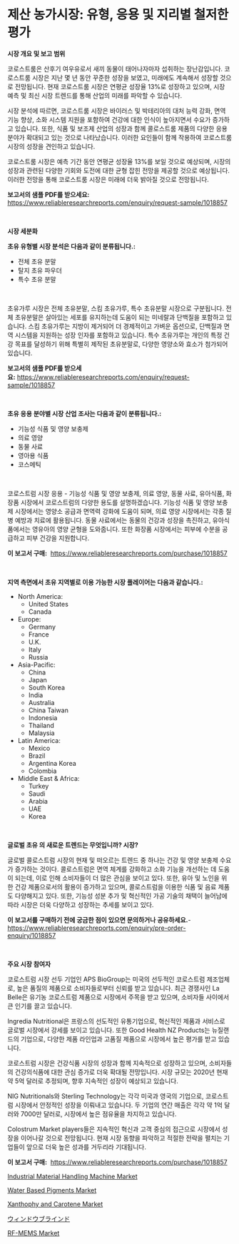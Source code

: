 <p><h1>제산 농가시장: 유형, 응용 및 지리별 철저한 평가</h1></p><p><strong>시장 개요 및 보고 범위</strong></p>
<p><p>코로스트룸은 산후기 여우유로서 새끼 동물이 태어나자마자 섭취하는 장난감입니다. 코로스트룸 시장은 지난 몇 년 동안 꾸준한 성장을 보였고, 미래에도 계속해서 성장할 것으로 전망됩니다. 현재 코로스트룸 시장은 연평균 성장율 13%로 성장하고 있으며, 시장 예측 및 최신 시장 트렌드를 통해 산업의 미래를 파악할 수 있습니다.</p><p>시장 분석에 따르면, 코로스트룸 시장은 바이러스 및 박테리아의 대처 능력 강화, 면역 기능 향상, 소화 시스템 지원을 포함하여 건강에 대한 인식이 높아지면서 수요가 증가하고 있습니다. 또한, 식품 및 보조제 산업의 성장과 함께 콜로스트룸 제품의 다양한 응용 분야가 확대되고 있는 것으로 나타났습니다. 이러한 요인들이 함께 작용하여 코로스트룸 시장의 성장을 견인하고 있습니다.</p><p>코로스트룸 시장은 예측 기간 동안 연평균 성장율 13%를 보일 것으로 예상되며, 시장의 성장과 관련된 다양한 기회와 도전에 대한 균형 잡힌 전망을 제공할 것으로 예상됩니다. 이러한 전망을 통해 코로스트룸 시장은 미래에 더욱 밝아질 것으로 전망됩니다.</p></p>
<p><strong>보고서의 샘플 PDF를 받으세요:</strong> <a href="https://www.reliableresearchreports.com/enquiry/request-sample/1018857">https://www.reliableresearchreports.com/enquiry/request-sample/1018857</a></p>
<p>&nbsp;</p>
<p><strong>시장 세분화</strong></p>
<p><strong>초유 유형별 시장 분석은 다음과 같이 분류됩니다.:</strong></p>
<p><ul><li>전체 초유 분말</li><li>탈지 초유 파우더</li><li>특수 초유 분말</li></ul></p>
<p>&nbsp;</p>
<p><p>초유가루 시장은 전체 초유분말, 스킴 초유가루, 특수 초유분말 시장으로 구분됩니다. 전체 초유분말은 살아있는 세포를 유지하는데 도움이 되는 미네랄과 단백질을 포함하고 있습니다. 스킴 초유가루는 지방이 제거되어 더 경제적이고 가벼운 옵션으로, 단백질과 면역 시스템을 지원하는 성장 인자를 포함하고 있습니다. 특수 초유가루는 개인의 특정 건강 목표를 달성하기 위해 특별히 제작된 초유분말로, 다양한 영양소와 효소가 첨가되어 있습니다.</p></p>
<p><strong>보고서의 샘플 PDF를 받으세요:</strong>&nbsp;<a href="https://www.reliableresearchreports.com/enquiry/request-sample/1018857">https://www.reliableresearchreports.com/enquiry/request-sample/1018857</a></p>
<p>&nbsp;</p>
<p><strong> 초유 응용 분야별 시장 산업 조사는 다음과 같이 분류됩니다.:</strong></p>
<p><ul><li>기능성 식품 및 영양 보충제</li><li>의료 영양</li><li>동물 사료</li><li>영아용 식품</li><li>코스메틱</li></ul></p>
<p>&nbsp;</p>
<p><p>코로스트럼 시장 응용 - 기능성 식품 및 영양 보충제, 의료 영양, 동물 사료, 유아식품, 화장품 시장에서 코로스트럼의 다양한 용도를 설명하겠습니다. 기능성 식품 및 영양 보충제 시장에서는 영양소 공급과 면역력 강화에 도움이 되며, 의료 영양 시장에서는 각종 질병 예방과 치료에 활용됩니다. 동물 사료에서는 동물의 건강과 성장을 촉진하고, 유아식품에서는 영유아의 영양 균형을 도와줍니다. 또한 화장품 시장에서는 피부에 수분을 공급하고 피부 건강을 지원합니다.</p></p>
<p><strong>이 보고서 구매:</strong>&nbsp; <a href="https://www.reliableresearchreports.com/purchase/1018857">https://www.reliableresearchreports.com/purchase/1018857</a></p>
<p>&nbsp;</p>
<p><strong>지역 측면에서 초유 지역별로 이용 가능한 시장 플레이어는 다음과 같습니다.:</strong></p>
<p><ul>
    <li>
        North America:
        <ul>
            <li>United States</li>
            <li>Canada</li>
        </ul>
    </li>
    <li>
        Europe:
        <ul>
            <li>Germany</li>
            <li>France</li>
            <li>U.K.</li>
            <li>Italy</li>
            <li>Russia</li>
        </ul>
    </li>
    <li>
        Asia-Pacific:
        <ul>
            <li>China</li>
            <li>Japan</li>
            <li>South Korea</li>
            <li>India</li>
            <li>Australia</li>
            <li>China Taiwan</li>
            <li>Indonesia</li>
            <li>Thailand</li>
            <li>Malaysia</li>
        </ul>
    </li>
    <li>
        Latin America:
        <ul>
            <li>Mexico</li>
            <li>Brazil</li>
            <li>Argentina Korea</li>
            <li>Colombia</li>
        </ul>
    </li>
    <li>
        Middle East & Africa:
        <ul>
            <li>Turkey</li>
            <li>Saudi</li>
            <li>Arabia</li>
            <li>UAE</li>
            <li>Korea</li>
        </ul>
    </li>
    </ul></p>
<p>&nbsp;</p>
<p><strong>글로벌 초유 의 새로운 트렌드는 무엇입니까? 시장?</strong></p>
<p><p>글로벌 콜로스트럼 시장의 현재 및 떠오르는 트렌드 중 하나는 건강 및 영양 보충제 수요가 증가하는 것이다. 콜로스트럼은 면역 체계를 강화하고 소화 기능을 개선하는 데 도움이 되는데, 이로 인해 소비자들이 더 많은 관심을 보이고 있다. 또한, 유아 및 노인을 위한 건강 제품으로서의 활용이 증가하고 있으며, 콜로스트럼을 이용한 식품 및 음료 제품도 다양해지고 있다. 또한, 기능성 성분 추가 및 혁신적인 가공 기술의 채택이 늘어남에 따라 시장은 더욱 다양하고 성장하는 추세를 보이고 있다.</p></p>
<p><strong>이 보고서를 구매하기 전에 궁금한 점이 있으면 문의하거나 공유하세요.</strong>- <a href="https://www.reliableresearchreports.com/enquiry/pre-order-enquiry/1018857">https://www.reliableresearchreports.com/enquiry/pre-order-enquiry/1018857</a></p>
<p>&nbsp;</p>
<p><strong>주요 시장 참여자</strong></p>
<p><p>코로스트럼 시장 선두 기업인 APS BioGroup는 미국의 선두적인 코로스트럼 제조업체로, 높은 품질의 제품으로 소비자들로부터 신뢰를 받고 있습니다. 최근 경쟁사인 La Belle은 유기농 코로스트럼 제품으로 시장에서 주목을 받고 있으며, 소비자들 사이에서 큰 인기를 끌고 있습니다.</p><p>Ingredia Nutritional은 프랑스의 선도적인 유통기업으로, 혁신적인 제품과 서비스로 글로벌 시장에서 강세를 보이고 있습니다. 또한 Good Health NZ Products는 뉴질랜드의 기업으로, 다양한 제품 라인업과 고품질 제품으로 시장에서 높은 평가를 받고 있습니다.</p><p>코로스트럼 시장은 건강식품 시장의 성장과 함께 지속적으로 성장하고 있으며, 소비자들의 건강의식품에 대한 관심 증가로 더욱 확대될 전망입니다. 시장 규모는 2020년 현재 약 5억 달러로 추정되며, 향후 지속적인 성장이 예상되고 있습니다.</p><p>NIG Nutritionals와 Sterling Technology는 각각 미국과 영국의 기업으로, 코로스트럼 시장에서 안정적인 성장을 이뤄내고 있습니다. 두 기업의 연간 매출은 각각 약 1억 달러와 7000만 달러로, 시장에서 높은 점유율을 차지하고 있습니다.</p><p>Colostrum Market players들은 지속적인 혁신과 고객 중심의 접근으로 시장에서 성장을 이어나갈 것으로 전망됩니다. 현재 시장 동향을 파악하고 적절한 전략을 펼치는 기업들이 앞으로 더욱 높은 성과를 거두리라 기대됩니다.</p></p>
<p><strong>이 보고서 구매:</strong>&nbsp;&nbsp;<a href="https://www.reliableresearchreports.com/purchase/1018857">https://www.reliableresearchreports.com/purchase/1018857</a></p>
<p><p><a href="https://issuu.com/reportprime-2/docs/industrial-material-handling-machine-market-size-2">Industrial Material Handling Machine Market</a></p><p><a href="https://github.com/FassouRP/Market-Research-Report-List-3/blob/main/water-based-pigments-market.md">Water Based Pigments Market</a></p><p><a href="https://view.publitas.com/reportprime-1/xanthophy-and-carotene-market-a-comprehensive-report-of-its-market-share-growth-trends-2023-2030/">Xanthophy and Carotene Market</a></p><p><a href="https://github.com/nxboeu02965442/Market-Research-Report-List-1/blob/main/2955670189448.md">ウィンドウブラインド</a></p><p><a href="https://chivalrous-flock-a86.notion.site/RF-MEMS-Market-Research-Report-Unlocks-Analysis-on-the-Market-Financial-Status-Market-Size-and-Mar-9e79160318314abe925ce007fce472ab">RF-MEMS Market</a></p></p>
